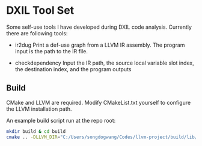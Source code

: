 # DXIL Tool Set

Some self-use tools I have developed during DXIL code analysis. Currently there are following tools:

- ir2dug
  Print a def-use graph from a LLVM IR assembly. The program input is the path to the IR file.

- checkdependency
  Input the IR path, the source local variable slot index, the destination index, and the program outputs

## Build
CMake and LLVM are required.
Modify CMakeList.txt yourself to configure the LLVM installation path.

An example build script run at the repo root:
```bash
mkdir build & cd build
cmake .. -DLLVM_DIR="C:/Users/songdogwang/Codes/llvm-project/build/lib/cmake/llvm"
```